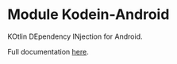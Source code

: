 # Module Kodein-Android

KOtlin DEpendency INjection for Android.

Full documentation [here](https://salomonbrys.github.io/Kodein/).
